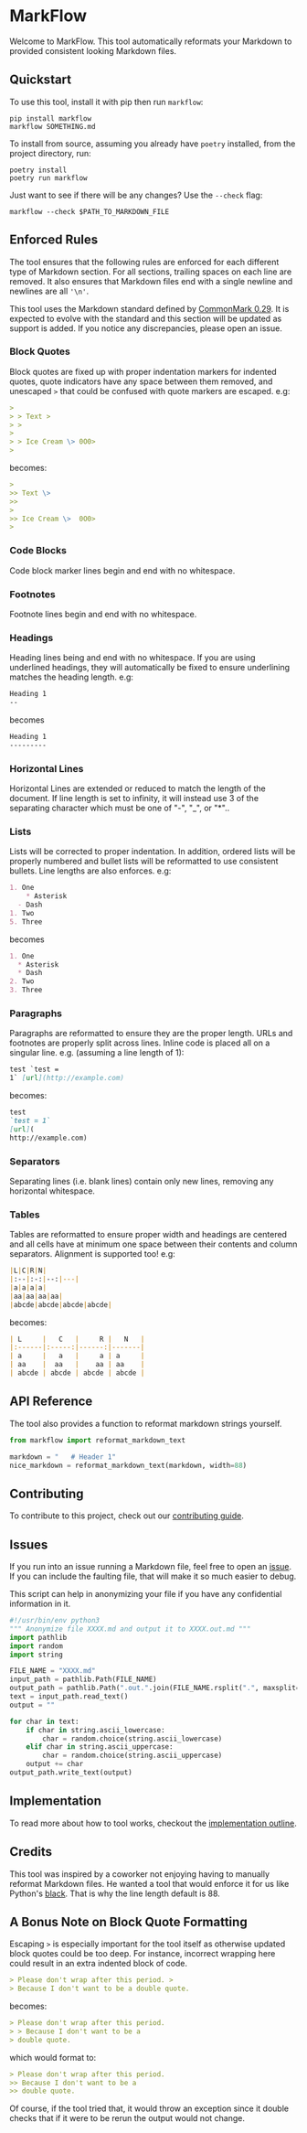 # MarkFlow

Welcome to MarkFlow. This tool automatically reformats your Markdown to provided
consistent looking Markdown files.

## Quickstart

To use this tool, install it with pip then run `markflow`:

```shell
pip install markflow
markflow SOMETHING.md
```

To install from source, assuming you already have `poetry` installed, from the project
directory, run:

```shell
poetry install
poetry run markflow
```

Just want to see if there will be any changes? Use the `--check` flag:

```shell
markflow --check $PATH_TO_MARKDOWN_FILE
```

## Enforced Rules

The tool ensures that the following rules are enforced for each different type of
Markdown section. For all sections, trailing spaces on each line are removed. It also
ensures that Markdown files end with a single newline and newlines are all `'\n'`.

This tool uses the Markdown standard defined by [CommonMark 0.29][commonmark_spec]. It
is expected to evolve with the standard and this section will be updated as support is
added. If you notice any discrepancies, please open an issue.

[commonmark_spec]: https://spec.commonmark.org/0.29/

### Block Quotes

Block quotes are fixed up with proper indentation markers for indented quotes, quote
indicators have any space between them removed, and unescaped `>` that could be confused
with quote markers are escaped. e.g:

```markdown
>
> > Text >
> >
>
> > Ice Cream \> 0O0>
>
```

becomes:

```markdown
>
>> Text \>
>>
>
>> Ice Cream \>  0O0>
>
```

### Code Blocks

Code block marker lines begin and end with no whitespace.

### Footnotes

Footnote lines begin and end with no whitespace.

### Headings

Heading lines being and end with no whitespace. If you are using underlined headings,
they will automatically be fixed to ensure underlining matches the heading length. e.g:

```markdown
Heading 1
--
```

becomes

```markdown
Heading 1
---------
```

### Horizontal Lines

Horizontal Lines are extended or reduced to match the length of the document. If line
length is set to infinity, it will instead use 3 of the separating character which must
be one of "-", "_", or "*"..

### Lists

Lists will be corrected to proper indentation. In addition, ordered lists will be
properly numbered and bullet lists will be reformatted to use consistent bullets. Line
lengths are also enforces. e.g:

```markdown
1. One
    * Asterisk
  - Dash
1. Two
5. Three
```

becomes

```markdown
1. One
  * Asterisk
  * Dash
2. Two
3. Three
```

### Paragraphs

Paragraphs are reformatted to ensure they are the proper length. URLs and footnotes are
properly split across lines. Inline code is placed all on a singular line. e.g.
(assuming a line length of 1):

```markdown
test `test =
1` [url](http://example.com)
```

becomes:

```markdown
test
`test = 1`
[url](
http://example.com)
```

### Separators

Separating lines (i.e. blank lines) contain only new lines, removing any horizontal
whitespace.

### Tables

Tables are reformatted to ensure proper width and headings are centered and all cells
have at minimum one space between their contents and column separators. Alignment is
supported too! e.g:

```markdown
|L|C|R|N|
|:--|:-:|--:|---|
|a|a|a|a|
|aa|aa|aa|aa|
|abcde|abcde|abcde|abcde|
```

becomes:

```markdown
| L     |   C   |     R |   N   |
|:------|:-----:|------:|-------|
| a     |   a   |     a | a     |
| aa    |  aa   |    aa | aa    |
| abcde | abcde | abcde | abcde |
```

[commonmark_pkg]: https://github.com/readthedocs/commonmark.py

## API Reference

The tool also provides a function to reformat markdown strings yourself.

```python
from markflow import reformat_markdown_text

markdown = "   # Header 1"
nice_markdown = reformat_markdown_text(markdown, width=88)
```

## Contributing

To contribute to this project, check out our [contributing guide](CONTRIBUTING.md).

## Issues

If you run into an issue running a Markdown file, feel free to open an [issue][issues].
If you can include the faulting file, that will make it so much easier to debug.

This script can help in anonymizing your file if you have any confidential information
in it.

```python
#!/usr/bin/env python3
""" Anonymize file XXXX.md and output it to XXXX.out.md """
import pathlib
import random
import string

FILE_NAME = "XXXX.md"
input_path = pathlib.Path(FILE_NAME)
output_path = pathlib.Path(".out.".join(FILE_NAME.rsplit(".", maxsplit=1)))
text = input_path.read_text()
output = ""

for char in text:
    if char in string.ascii_lowercase:
        char = random.choice(string.ascii_lowercase)
    elif char in string.ascii_uppercase:
        char = random.choice(string.ascii_uppercase)
    output += char
output_path.write_text(output)
```

[issues]: https://github.com/duo-labs/markflow/issues

## Implementation

To read more about how to tool works, checkout the [implementation outline](
IMPLEMENTATION.md).

## Credits

This tool was inspired by a coworker not enjoying having to manually reformat Markdown
files. He wanted a tool that would enforce it for us like Python's [black][black]. That
is why the line length default is 88.

[black]: https://black.readthedocs.io/en/latest/

## A Bonus Note on Block Quote Formatting

Escaping `>` is especially important for the tool itself as otherwise updated block
quotes could be too deep. For instance, incorrect wrapping here could result in an extra
indented block of code.

```markdown
> Please don't wrap after this period. >
> Because I don't want to be a double quote.
```

becomes:

```markdown
> Please don't wrap after this period.
> > Because I don't want to be a
> double quote.
```

which would format to:

```markdown
> Please don't wrap after this period.
>> Because I don't want to be a
>> double quote.
```

Of course, if the tool tried that, it would throw an exception since it double checks
that if it were to be rerun the output would not change.
